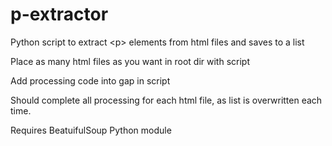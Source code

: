 p-extractor
===========

Python script to extract &lt;p> elements from html files and saves to a list

Place as many html files as you want in root dir with script

Add processing code into gap in script

Should complete all processing for each html file, as list is overwritten each time.

Requires BeatuifulSoup Python module